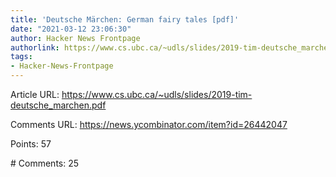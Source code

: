 ```yaml
---
title: 'Deutsche Märchen: German fairy tales [pdf]'
date: "2021-03-12 23:06:30"
author: Hacker News Frontpage
authorlink: https://www.cs.ubc.ca/~udls/slides/2019-tim-deutsche_marchen.pdf
tags:
- Hacker-News-Frontpage
---
```


<p>Article URL: <a href="https://www.cs.ubc.ca/~udls/slides/2019-tim-deutsche_marchen.pdf">https://www.cs.ubc.ca/~udls/slides/2019-tim-deutsche_marchen.pdf</a></p>
<p>Comments URL: <a href="https://news.ycombinator.com/item?id=26442047">https://news.ycombinator.com/item?id=26442047</a></p>
<p>Points: 57</p>
<p># Comments: 25</p>
